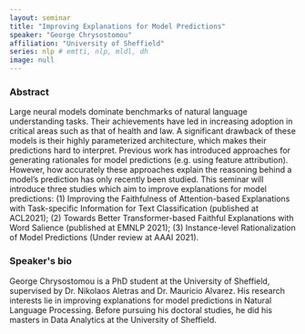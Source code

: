 ```yaml
---
layout: seminar
title: "Improving Explanations for Model Predictions"
speaker: "George Chrysostomou"
affiliation: "University of Sheffield"
series: nlp # emtti, nlp, mldl, dh 
image: null 
---
```


### Abstract
Large neural models dominate benchmarks of natural language understanding tasks. Their achievements have led in increasing adoption in critical areas such as that of health and law. A significant drawback of these models is their highly parameterized architecture, which makes their predictions hard to interpret. Previous work has introduced approaches for generating rationales for model predictions (e.g. using feature attribution). However, how accurately these approaches explain the reasoning behind a model’s prediction has only recently been studied. This seminar will introduce three studies which aim to improve explanations for model predictions: (1) Improving the Faithfulness of Attention-based Explanations with Task-specific Information for Text Classification (published at ACL2021); (2) Towards Better Transformer-based Faithful Explanations with Word Salience (published at EMNLP 2021); (3) Instance-level Rationalization of Model Predictions (Under review at AAAI 2021).

### Speaker's bio
George Chrysostomou is a PhD student at the University of Sheffield, supervised by Dr. Nikolaos Aletras and Dr. Mauricio Alvarez. His research interests lie in improving explanations for model predictions in Natural Language Processing. Before pursuing his doctoral studies, he did his masters in Data Analytics at the University of Sheffield.
